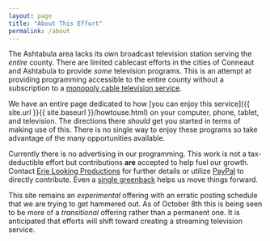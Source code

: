 ```yaml
---
layout: page
title: "About This Effort"
permalink: /about
---
```


The Ashtabula area lacks its own broadcast television station serving the *entire* county.  There are limited cablecast efforts in the cities of Conneaut and Ashtabula to provide *some* television programs.  This is an attempt at providing programming accessible to the entire county without a subscription to a [monopoly cable television service](https://simple.wikipedia.org/w/index.php?title=Cable_television&oldid=7493434).  

We have an entire page dedicated to how [you can enjoy this service]({{ site.url }}{{ site.baseurl }}/howtouse.html) on your computer, phone, tablet, and television.  The directions there *should* get you started in terms of making use of this.  There is no single way to enjoy these programs so take advantage of the many opportunities available.

Currently there is no advertising in our programming.  This work is not a tax-deductible effort but contributions **are** accepted to help fuel our growth.  Contact [Erie Looking Productions](https://erielookingproductions.info) for further details or utilize [PayPal](https://paypal.me/erielooking) to directly contribute.  Even a [single greenback](https://paypal.me/erielooking/1) helps us move things forward.

This site remains an *experimental* offering with an erratic posting schedule that we are trying to get hammered out.  As of October 8th this is being seen to be more of a *transitional* offering rather than a permanent one.  It is anticipated that efforts will shift toward creating a streaming television service.
